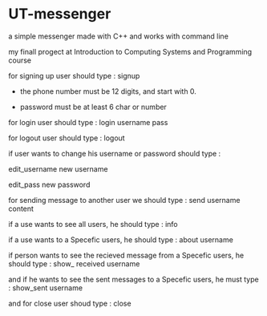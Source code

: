 # UT-messenger
 a simple messenger made with C++ and works with command line
 
 my finall progect at Introduction to Computing Systems and Programming course
 
 for signing up user should type : signup <username> <password> <phonenumber>
 
 * the phone number must be 12 digits, and start with 0.
 
 * password must be at least 6 char or number
 
 
 for login user should type : login username pass
 
 
 for logout user should type : logout
 
 if user wants to change his username or password should type : 

 edit_username new username

 edit_pass new password

 
 for sending message to another user we should type : send username content
 
 
 if a use wants to see all users, he should type : info
 
 
 if a use wants to a Specefic users, he should type : about username
 
 
 if person wants to see the recieved message from a Specefic users, he should type : show_ received username
 
 and if he wants to see the sent messages to a Specefic users, he must type : show_sent username
 
 and for close user shoud type : close
